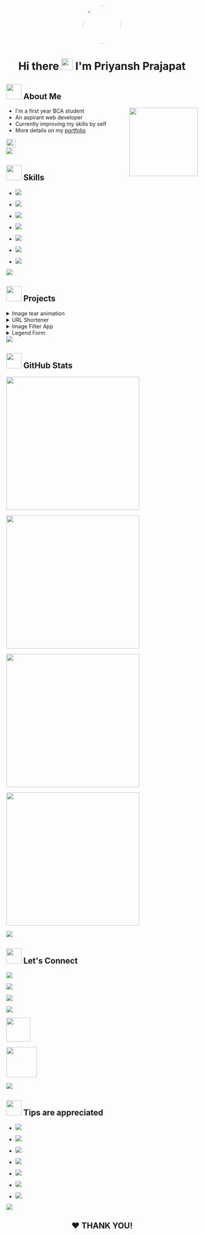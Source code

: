 <div align="center">
  <a href="https://oyepriyansh.pages.dev" target="_blank">
    <img src="https://oyepriyansh.pages.dev/logo.png" height="100" width="100"  style="border-radius: 50%;">
  </a>
</div>
<h1 align="center"> Hi there <a href="#-hi-there--im-priyansh-prajapat-"><img src="https://oyepriyansh.pages.dev/7833685191810089554.gif" width="30px"></a> I'm Priyansh Prajapat </h1>

## <a href="#-about-me"><img src="https://oyepriyansh.pages.dev/557628352828014620.gif" width="40"></a> About Me

<picture> <a href="#-about-me"> <img align="right" src="https://oyepriyansh.pages.dev/559426961516757824.gif" width="180px"> </a> </picture>

- I'm a first year BCA student
- An aspirant web developer
- Currently improving my skills by self
- More details on my <a href="https://oyepriyansh.pages.dev" target="_blank"> portfolio </a>

<div>
<a href="#-about-me"><img src="https://komarev.com/ghpvc/?username=oyepriyansh&style=flat-square&color=000000" height="24px"> </a>
</div>

<a href="#-skills"> 
<img src="https://oyepriyansh.pages.dev/838764339942785051.gif"> 
</a> 

## <a href="#-skills"><img src="https://oyepriyansh.pages.dev/534756564728422850580.gif" width="40"></a> Skills

-  <a href="https://developer.mozilla.org/en-US/docs/Web/HTML" target="_blank"> <img src="https://oyepriyansh.pages.dev/557628352828014611.svg"> </a>

-  <a href="https://developer.mozilla.org/en-US/docs/Web/CSS" target="_blank"> <img src="https://oyepriyansh.pages.dev/557628352828014612.svg"> </a>

- <a href="https://developer.mozilla.org/en-US/docs/Web/JAVASCRIPT" target="_blank"> <img src="https://oyepriyansh.pages.dev/557628352828014613.svg"> </a>

- <a href="https://www.w3schools.com/cpp/cpp_intro.asp" target="_blank"> <img src="https://oyepriyansh.pages.dev/557628352828014614.svg"> </a>

- <a href="https://www.markdownguide.org/getting-started" target="_blank"> <img src="https://oyepriyansh.pages.dev/557628352828014618.svg"> </a>
 
- <a href="https://git-scm.com" target="_blank"> <img src="https://oyepriyansh.pages.dev/557628352828014615.svg"> </a>

- <a href="https://code.visualstudio.com" target="_blank"> <img src="https://oyepriyansh.pages.dev/557628352828014617.svg"> </a>

<a href="#-projects"> 
<img src="https://oyepriyansh.pages.dev/838764339942785051.gif"> 
</a> 

## <a href="#-projects"><img src="https://oyepriyansh.pages.dev/745716128281657445.gif" width="40"></a> Projects

<details>
  <summary> Image tear animation </summary>
  <br>

 <a href="https://oyepriyansh.github.io/image-tear-animation"><img src="https://oyepriyansh.pages.dev/5594269661517571.svg"></a> &nbsp; <a href="https://www.youtube.com/shorts/LD_lKVquclw"><img src="https://oyepriyansh.pages.dev/8850493629363773842.svg"></a> &nbsp; <a href="https://github.com/oyepriyansh/image-tear-animation"><img src="https://oyepriyansh.pages.dev/5594269661517572.svg"></a>
  
</details>

<details>
  <summary> URL Shortener </summary>
  <br>
<a href="https://url.priyansh.app"><img src="https://oyepriyansh.pages.dev/5594269661517571.svg"></a>  &nbsp; <a href="https://github.com/oyepriyansh/url-shortener"><img src="https://oyepriyansh.pages.dev/5594269661517572.svg"></a>
  
</details>

<details>
  <summary> Image Filter App  </summary>
  <br>
  
<a href="https://oyepriyansh.github.io/image-filter-app"><img src="https://oyepriyansh.pages.dev/5594269661517571.svg"></a> &nbsp; <a href="https://youtube.com/shorts/bgAUrcPo3YY"><img src="https://oyepriyansh.pages.dev/8850493629363773842.svg"></a> &nbsp; <a href="https://github.com/oyepriyansh/image-filter-app/"><img src="https://oyepriyansh.pages.dev/5594269661517572.svg"></a>
  
</details>

<details>
  <summary> Legend Form</summary>
  <br>
  
  <a href="https://oyepriyansh.github.io/legend-form"><img src="https://oyepriyansh.pages.dev/5594269661517571.svg"></a> &nbsp; <a href="https://www.youtube.com/shorts/2QzUf5-75r4"><img src="https://oyepriyansh.pages.dev/8850493629363773842.svg"></a> &nbsp; <a href="https://github.com/oyepriyansh/legend-form"><img src="https://oyepriyansh.pages.dev/5594269661517572.svg"></a>
  
</details>

<a href="#-github-stats"> 
<img src="https://oyepriyansh.pages.dev/838764339942785051.gif"> 
</a> 

## <a href="#-github-stats"><img src="https://oyepriyansh.pages.dev/526015297887404052.gif" width="40"></a> GitHub Stats
<a href="#-github-stats">

<a href="#-github-stats"> <img src="https://oye-priyansh.pages.dev/github_stats.svg" width="350px"> </a> 

<a href="#-github-stats"> <img src="https://github-readme-stats.vercel.app/api/top-langs/?username=oyepriyansh&layout=compact&theme=transparent" width="350px"> </a> 

<a href="#-github-stats"> <img src="https://github-readme-stats.vercel.app/api?username=oyepriyansh&show_icons=true&hide=contribs,prs&cache_seconds=86400&theme=transparent" width="350px"> </a>  

<a href="#-github-stats"> <img src="https://streak-stats.demolab.com?user=oyepriyansh&theme=transparent&border_radius=5&fire=FF0000" width="350px"> </a> 

<a href="#-lets-connect"> 
<img src="https://oyepriyansh.pages.dev/838764339942785051.gif"> 
</a> 

## <a href="#-lets-connect"><img src="https://oyepriyansh.pages.dev/526015297887404053.gif" width="40"></a> Let's Connect 

<a href="https://instagram.com/oyepriyansh" target="_blank"> <img src="https://oyepriyansh.pages.dev/8531582654662574481.svg"> </a>

<a href="https://twitter.com/oyepriyansh" target="_blank"> <img src="https://oyepriyansh.pages.dev/8531582654662574482.svg"> </a>

<a href="https://youtube.com/@oyepriyansh" target="_blank"> <img src="https://oyepriyansh.pages.dev/8531582654662574483.svg"> </a>

<a href="mailto:hi@priyansh.app" target="_blank"> <img src="https://oyepriyansh.pages.dev/8531582654662574484.svg"> </a>

<a href="https://discord.com/users/838764339942785051" target="_blank"> <img src="https://discord.c99.nl/widget/theme-2/838764339942785051.png" height="63px"> </a>

<a href="https://discord.com/invite/AeAjegXn6D" target="_blank"><img src="https://invidget.switchblade.xyz/AeAjegXn6D" height="80"> 

<a href="#-tips-are-appreciated"> <img src="https://oyepriyansh.pages.dev/838764339942785051.gif"> </a>

## <a href="#-tips-are-appreciated"><img src="https://oyepriyansh.pages.dev/918555162522583050.gif" width="40"></a> Tips are appreciated

- <a href="https://github.com/sponsors/oyepriyansh" target="_blank"><img src="https://oyepriyansh.pages.dev/2740203457350205452.svg"> 

- <a href="https://oyepriyansh.pages.dev/upi" target="_blank"><img src="https://oyepriyansh.pages.dev/2740203457350205458.svg"> 

- <a href="https://buymeacoffee.com/oyepriyansh" target="_blank"><img src="https://oyepriyansh.pages.dev/2740203457350205453.svg">

- <a href="https://ko-fi.com/oyepriyansh" target="_blank"><img src="https://oyepriyansh.pages.dev/2740203457350205454.svg"> 

- <a href="https://giftapp.com/priyansh" target="_blank"><img src="https://oyepriyansh.pages.dev/2740203457350205450.svg"> 

- <a href="https://www.paypal.com/paypalme/oyepriyansh" target="_blank"><img src="https://oyepriyansh.pages.dev/2740203457350205455.svg"> 

- <a href="https://patreon.com/oyepriyansh" target="_blank"><img src="https://oyepriyansh.pages.dev/2740203457350205457.svg"> 

<a href="#--thank-you"> <img src="https://oyepriyansh.pages.dev/838764339942785051.gif"> </a>

<h2 align="center"> ❤ THANK YOU!</h2>
